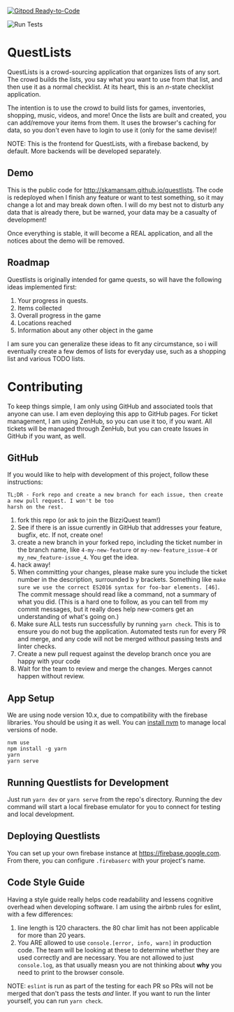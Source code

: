 [![Gitpod Ready-to-Code](https://img.shields.io/badge/Gitpod-Ready--to--Code-blue?logo=gitpod)](https://gitpod.io/#https://github.com/BizziQuest/QuestListsFB) 

![Run Tests](https://github.com/BizziQuest/QuestListsFB/workflows/Run%20Tests/badge.svg)

# QuestLists

QuestLists is a crowd-sourcing application that organizes lists of any sort. The crowd builds the lists, you 
say what you want to use from that list, and then use it as a normal checklist. At its heart, this is 
an _n_-state checklist application.

The intention is to use the crowd to build lists for games, inventories, shopping, music, videos, and more! 
Once the lists are built and created, you can add/remove your items from them. It uses the browser's caching 
for data, so you don't even have to login to use it (only for the same devise)!

NOTE: This is the frontend for QuestLists, with a firebase backend, by default. More backends will be 
developed separately.

## Demo

This is the public code for http://skamansam.github.io/questlists. The code is redeployed when I finish any 
feature or want to test something, so it may change a lot and may break down  often. I will do my best not 
to disturb any data that is already there, but be warned, your data may be a casualty of development!

Once everything is stable, it will become a REAL application, and all the notices about the demo will be removed.

## Roadmap

Questlists is originally intended for game quests, so will have the following ideas implemented first:

  1. Your progress in quests.
  2. Items collected
  3. Overall progress in the game
  4. Locations reached
  5. Information about any other object in the game

I am sure you can generalize these ideas to fit any circumstance, so i will eventually create a few demos 
of lists for everyday use, such as a shopping list and various TODO lists.


# Contributing

To keep things simple, I am only using GitHub and associated tools that anyone can use. I am even deploying 
this app to GitHub pages. For ticket management, I am using ZenHub, so you can use it too, if you want. All 
tickets will be managed through ZenHub, but you can create Issues in GitHub if you want, as well.

## GitHub

If you would like to help with development of this project, follow these instructions:
```text
TL;DR - Fork repo and create a new branch for each issue, then create a new pull request. I won't be too 
harsh on the rest.
```

  1. fork this repo (or ask to join the BizziQuest team!)
  2. See if there is an issue currently in GitHub that addresses your feature, bugfix, etc. If not, create one!
  3. create a new branch in your forked repo, including the ticket number in the branch name, like 
  `4-my-new-feature` or `my-new-feature_issue-4` or `my_new_feature-issue_4`. You get the idea.
  4. hack away!
  5. When committing your changes, please make sure you include the ticket number in the description, surrounded b
  y brackets. Something like `make sure we use the correct ES2016 syntax for foo-bar elements. [46]`. The commit 
  message should read like a command, not a summary of what you did. (This is a hard one to follow, as you can 
  tell from my commit messages, but it really does help new-comers get an understanding of what's going on.)
  6. Make sure ALL tests run successfully by running `yarn check`. This is to ensure you do not bug the application.
  Automated tests run for every PR and merge, and any code will not be merged without passing tests and linter checks.
  7. Create a new pull request against the develop branch once you are happy with your code
  8. Wait for the team to review and merge the changes. Merges cannot happen without review.

## App Setup
We are using node version 10.x, due to compatibility with the firebase libraries. You should be using it as well. 
You can [install nvm](https://github.com/nvm-sh/nvm) to manage local versions of node.

```
nvm use
npm install -g yarn
yarn
yarn serve
```

## Running Questlists for Development

Just run `yarn dev` or `yarn serve` from the repo's directory. Running the dev command will start a local firebase emulator for you to connect 
for testing and local development. 

## Deploying Questlists

You can set up your own firebase instance at https://firebase.google.com. From there, you can configure `.firebaserc` with your project's name.

## Code Style Guide
Having a style guide really helps code readability and lessens cognitive overhead when developing software. I am using the airbnb rules
for eslint, with a few differences:

1. line length is 120 characters. the 80 char limit has not been applicable for more than 20 years.
1. You ARE allowed to use `console.[error, info, warn]` in production code. The team will be looking at these
    to determine whether they are used correctly and are necessary. You are not allowed to just `console.log`,
    as that usually measn you are not thinking about **why** you need to print to the browser console.

NOTE: `eslint` is run as part of the testing for each PR so PRs will not be merged that don't pass the 
       tests _and_ linter. If you want to run the linter yourself, you can run `yarn check`.
